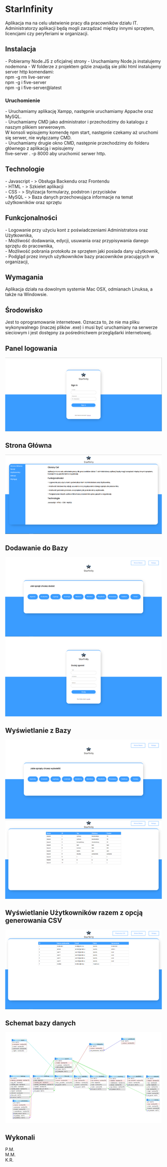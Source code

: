 <h1>StarInfinity</h1>


Aplikacja ma na celu ułatwienie pracy dla pracowników działu IT. Administratorzy aplikacji będą mogli zarządzać między innymi sprzętem, licencjami czy peryferiami w organizacji.

<h2>Instalacja</h2>
- Pobieramy Node.JS z oficjalnej strony 
- Uruchamiamy Node.js instalujemy nodemona
- W folderze z projektem gdzie znajudją sie pliki html instalujemy server http komendami: </br>
npm -g rm live-server</br>
npm -g i five-server</br>
npm -g i five-server@latest</br>

<h3>Uruchomienie</h2>
- Uruchamiamy aplikację Xampp, następnie uruchamiamy Appache oraz MySQL. </br>
- Uruchamiamy CMD jako administrator i przechodzimy do katalogu z naszym plikiem serwerowym.</br>
 W konsoli wpisujemy komendę npm start, następnie czekamy aż uruchomi się serwer, nie wyłączamy CMD. </br>
- Uruchamiamy drugie okno CMD, następnie przechodzimy do folderu głównego z aplikacją i wpisujemy </br>
five-server . -p 8000 aby uruchomić serwer http.



<h2>Technologie</h2>
- Javascript - > Obsługa Backendu oraz Frontendu</br>
- HTML - > Szkielet aplikacji</br>
- CSS - >  Stylizacja formularzy, podstron i przycisków </br>
- MySQL - > Baza danych przechowująca informacje na temat użytkowników oraz sprzętu</br>

<h2>Funkcjonalności</h2>
- Logowanie przy użyciu kont z poświadczeniami Administratora oraz Użytkownika,</br>
- Możliwość dodawania, edycji, usuwania oraz przypisywania danego sprzętu do pracownika,</br>
- Możliwość pobrania protokołu ze sprzętem jaki posiada dany użytkownik,</br>
- Podgląd przez innych użytkowników bazy pracowników pracujących w organizacji, </br>

<h2>Wymagania</h2>
Aplikacja działa na dowolnym systemie Mac OSX, odmianach Linuksa, a także na Windowsie. 
<h2>Środowisko</h3>
Jest to oprogramowanie internetowe. Oznacza to, że nie ma pliku wykonywalnego (inaczej plików .exe) i musi być uruchamiany na serwerze sieciowym i jest dostępny za pośrednictwem przeglądarki internetowej.

<h2>Panel logowania </h2>
<img src="https://raw.githubusercontent.com/mucha250/projekt_it/main/index/Sign%20In.png">
<h2>Strona Główna</h2>
<img src="https://raw.githubusercontent.com/mucha250/projekt_it/main/index/Strona_glowna.PNG">
<h2>Dodawanie do Bazy</h2>
<img src="https://raw.githubusercontent.com/mucha250/projekt_it/main/index/Dodawanie1.PNG"> </br>
<img src="https://raw.githubusercontent.com/mucha250/projekt_it/main/index/Dodawanie2.PNG">
<h2>Wyświetlanie z Bazy</h2>
<img src="https://raw.githubusercontent.com/mucha250/projekt_it/main/index/Wyswietlanie1.PNG"> </br>
<img src="https://raw.githubusercontent.com/mucha250/projekt_it/main/index/Wyswietlanie2.PNG">
<h2>Wyświetlanie Użytkowników razem z opcją generowania CSV</h2>
<img src="https://raw.githubusercontent.com/mucha250/projekt_it/main/index/Wyswietl_baza_uzytkownikow.PNG">
<h2>Schemat bazy danych</h2>
<img src="https://raw.githubusercontent.com/mucha250/projekt_it/main/index/model_bazy.png">

<h2>Wykonali</h2>
P.M.</br>
M.M.</br>
K.R.</br>
